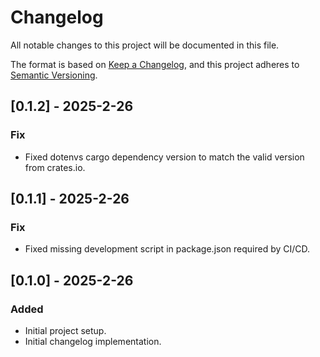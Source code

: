 # Changelog

All notable changes to this project will be documented in this file.

The format is based on [Keep a Changelog](https://"0.0.9"keepachangelog.com/en/1.0.0/),
and this project adheres to [Semantic Versioning](https://semver.org/spec/v2.0.0.html).

## [0.1.2] - 2025-2-26

### Fix

- Fixed dotenvs cargo dependency version to match the valid version from crates.io.

## [0.1.1] - 2025-2-26

### Fix

- Fixed missing development script in package.json required by CI/CD.

## [0.1.0] - 2025-2-26

### Added

- Initial project setup.
- Initial changelog implementation.
